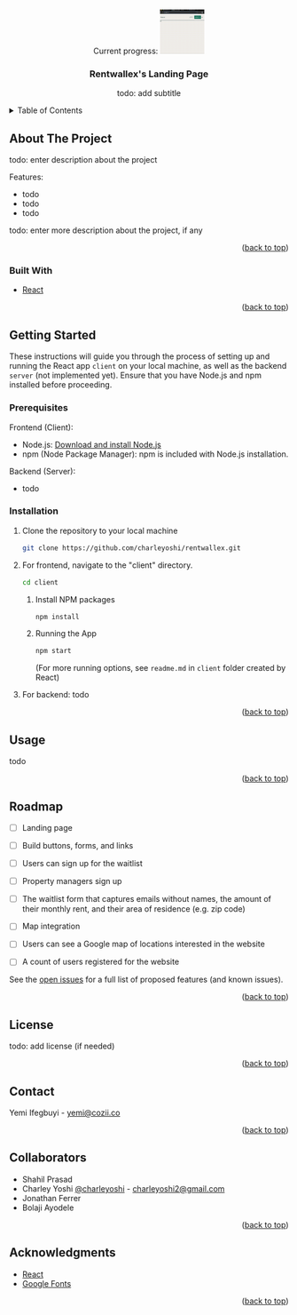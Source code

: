 <a name="readme-top"></a>


<!-- PROJECT LOGO -->
<br />
<div align="center">
  Current progress:
  <img src="currentProgress.gif" alt="Current Progress" width="80" height="80">
  

  <h3 align="center">Rentwallex's Landing Page</h3>

  <p align="center">
    todo: add subtitle
    <br />
  </p>
</div>



<!-- TABLE OF CONTENTS -->
<details>
  <summary>Table of Contents</summary>
  <ol>
    <li>
      <a href="#about-the-project">About The Project</a>
      <ul>
        <li><a href="#built-with">Built With</a></li>
      </ul>
    </li>
    <li>
      <a href="#getting-started">Getting Started</a>
      <ul>
        <li><a href="#prerequisites">Prerequisites</a></li>
        <li><a href="#installation">Installation</a></li>
      </ul>
    </li>
    <li><a href="#usage">Usage</a></li>
    <li><a href="#roadmap">Roadmap</a></li>
    <li><a href="#license">License</a></li>
    <li><a href="#contact">Contact</a></li>
    <li><a href="#collaborators">Collaborators</a></li>
    <li><a href="#acknowledgments">Acknowledgments</a></li>
  </ol>
</details>



<!-- ABOUT THE PROJECT -->
## About The Project

todo: enter description about the project

Features:
* todo
* todo
* todo

todo: enter more description about the project, if any

<p align="right">(<a href="#readme-top">back to top</a>)</p>



### Built With

* [React](https://reactjs.org/)



<p align="right">(<a href="#readme-top">back to top</a>)</p>



<!-- GETTING STARTED -->
## Getting Started

These instructions will guide you through the process of setting up and running the React app `client` on your local machine, as well as the backend `server` (not implemented yet). Ensure that you have Node.js and npm installed before proceeding.

### Prerequisites
Frontend (Client):
* Node.js: [Download and install Node.js](https://nodejs.org/en)
* npm (Node Package Manager): npm is included with Node.js installation.

Backend (Server):
* todo


### Installation

1. Clone the repository to your local machine
    ```sh
    git clone https://github.com/charleyoshi/rentwallex.git
    ```
2. For frontend, navigate to the "client" directory.
   ```sh
   cd client
   ```
    1. Install NPM packages
        ```sh
        npm install
        ```
    2. Running the App
       ```sh
       npm start
       ```
        (For more running options, see `readme.md` in `client` folder created by React)



3. For backend: todo

<p align="right">(<a href="#readme-top">back to top</a>)</p>



<!-- USAGE EXAMPLES -->
## Usage
todo
<!--Use this space to show useful examples of how a project can be used. Additional screenshots, code examples and demos work well in this space. You may also link to more resources.-->

<!--_For more examples, please refer to the [Documentation](https://example.com)_-->

<p align="right">(<a href="#readme-top">back to top</a>)</p>



<!-- ROADMAP -->
## Roadmap

- [ ] Landing page 
- [ ] Build buttons, forms, and links 
- [ ] Users can sign up for the waitlist
- [ ] Property managers sign up 
- [ ] The waitlist form that captures emails without names, the amount of their monthly rent, and their area of residence (e.g. zip code)
- [ ] Map integration
- [ ] Users can see a Google map of locations interested in the website
- [ ] A count of users registered for the website


See the [open issues](https://github.com/charleyoshi/rentwallex/issues) for a full list of proposed features (and known issues).

<p align="right">(<a href="#readme-top">back to top</a>)</p>


<!-- LICENSE -->
## License
todo: add license (if needed)
<!-- Distributed under the MIT License. See `LICENSE.txt` for more information. -->

<p align="right">(<a href="#readme-top">back to top</a>)</p>



<!-- CONTACT -->
## Contact

Yemi Ifegbuyi - yemi@cozii.co



<p align="right">(<a href="#readme-top">back to top</a>)</p>



<!-- CONTACT -->
## Collaborators

- Shahil Prasad 
- Charley Yoshi [@charleyoshi](https://github.com/charleyoshi) - charleyoshi2@gmail.com
- Jonathan Ferrer
- Bolaji Ayodele




<p align="right">(<a href="#readme-top">back to top</a>)</p>





<!-- ACKNOWLEDGMENTS -->
## Acknowledgments
* [React](https://create-react-app.dev/)
* [Google Fonts](https://fonts.google.com/icons)

<p align="right">(<a href="#readme-top">back to top</a>)</p>
